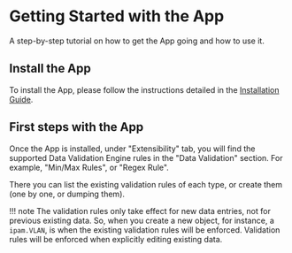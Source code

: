 # Getting Started with the App

A step-by-step tutorial on how to get the App going and how to use it.

## Install the App

To install the App, please follow the instructions detailed in the [Installation Guide](../admin/install.md).

## First steps with the App

Once the App is installed, under "Extensibility" tab, you will find the supported Data Validation Engine rules in the "Data Validation" section. For example, "Min/Max Rules", or "Regex Rule".

There you can list the existing validation rules of each type, or create them (one by one, or dumping them).

!!! note
    The validation rules only take effect for new data entries, not for previous existing data. So, when you create a new object, for instance, a `ipam.VLAN`, is when the existing validation rules will be enforced. Validation rules will be enforced when explicitly editing existing data.
